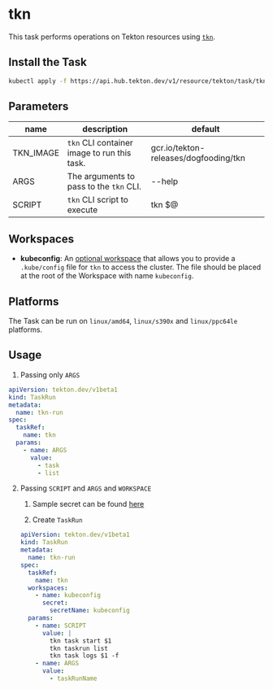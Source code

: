 # tkn

This task performs operations on Tekton resources using
[`tkn`](https://github.com/tektoncd/cli).

## Install the Task

```bash
kubectl apply -f https://api.hub.tekton.dev/v1/resource/tekton/task/tkn/0.3/raw
```

## Parameters

| name      | description                                 | default                               |
| --------- | ------------------------------------------- | ------------------------------------- |
| TKN_IMAGE | `tkn` CLI container image to run this task. | gcr.io/tekton-releases/dogfooding/tkn |
| ARGS      | The arguments to pass to the `tkn` CLI.     | --help                                |
| SCRIPT    | `tkn` CLI script to execute                 | tkn \$@                               |

## Workspaces

- **kubeconfig**: An [optional workspace](https://github.com/tektoncd/pipeline/blob/main/docs/workspaces.md#using-workspaces-in-tasks) that allows you to provide a `.kube/config` file for `tkn` to access the cluster. The file should be placed at the root of the Workspace with name `kubeconfig`.

## Platforms

The Task can be run on `linux/amd64`, `linux/s390x` and `linux/ppc64le` platforms.

## Usage

1. Passing only `ARGS`

```yaml
apiVersion: tekton.dev/v1beta1
kind: TaskRun
metadata:
  name: tkn-run
spec:
  taskRef:
    name: tkn
  params:
    - name: ARGS
      value:
        - task
        - list
```

2. Passing `SCRIPT` and `ARGS` and `WORKSPACE`

   1. Sample secret can be found [here](https://github.com/tektoncd/catalog/tree/main/task/tkn/0.3/samples/secrets.yaml)

   2. Create `TaskRun`

   ```yaml
   apiVersion: tekton.dev/v1beta1
   kind: TaskRun
   metadata:
     name: tkn-run
   spec:
     taskRef:
       name: tkn
     workspaces:
       - name: kubeconfig
         secret:
           secretName: kubeconfig
     params:
       - name: SCRIPT
         value: |
           tkn task start $1
           tkn taskrun list
           tkn task logs $1 -f
       - name: ARGS
         value:
           - taskRunName
   ```
